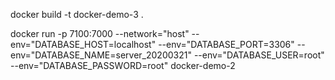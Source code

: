 docker build -t docker-demo-3 .

docker run -p 7100:7000 --network="host" --env="DATABASE_HOST=localhost" --env="DATABASE_PORT=3306" --env="DATABASE_NAME=server_20200321" --env="DATABASE_USER=root" --env="DATABASE_PASSWORD=root" docker-demo-2


